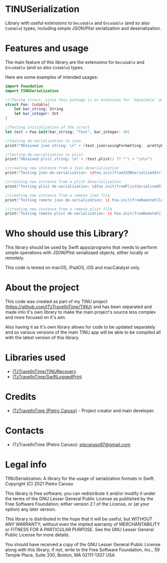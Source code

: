 # TINUSerialization

Library with useful extensions to `Decodable` and `Encodable` (and so also `Codable`) types, including simple JSON/Plist serialization and deserialization.

# Features and usage

The main feature of this library are the extensions for `Decodable` and `Encodable` (and so also `Codable`) types.

Here are some examples of intended usages:

```swift
import Foundation
import TINUSerialization

///Tesing struct, since this package is an extension for `Equatable` and `Decodable` types this struct has been made `Codable` so it's both.
struct Foo: Codable{
    let bar_string: String
    let bar_integer: Int
}

//Testing initialization of the struct
let test = Foo.init(bar_string: "Test", bar_integer: 30)

//testing de-serialization to json
print("Obtained json string: \n" + (test.json(usingFormatting: .prettyPrinted) ?? "") + "\n\n")

//testing de-serialization to plist
print("Obtained plsit string: \n" + (test.plist() ?? "") + "\n\n")

//creating new instance from a json deserialization
print("Testing json de-serialization: \(Foo.init(fromJSONSerialisedString: test.json(usingFormatting: nil) ?? "")!) \n\n")

//creating new instance from a plist deserialization
print("Testing plist de-serialization: \(Foo.init(fromPlistSerialisedString: test.plist() ?? "")!) \n\n")

//creating new instance from a remote json file
print("Testing remote json de-serialization: \( Foo.init(fromRemoteFileAtUrl: "https://raw.githubusercontent.com/ITzTravelInTime/TINUSerialization/main/Test.json" )! ) \n\n")

//creating new instance from a remote plist file
print("Testing remote plist de-serialization: \( Foo.init(fromRemoteFileAtUrl: "https://raw.githubusercontent.com/ITzTravelInTime/TINUSerialization/main/Test.plist" )! ) \n\n")
```

# Who should use this Library?

This library should be used by Swift apps/programs that needs to perform simple operations with JSON/Plist serializaed objects, either locally or remotely.

This code is tested on macOS, iPadOS, iOS and macCatalyst only.

# About the project

This code was created as part of my TINU project (https://github.com/ITzTravelInTime/TINU) and has been separated and made into it's own library to make the main project's source less complex and more focused on it's aim. 

Also having it as it's own library allows for code to be updated separately and so various versions of the main TINU app will be able to be compiled all with the latest version of this library.

# Libraries used

 - [ITzTravelInTime/TINURecovery](https://github.com/ITzTravelInTime/TINURecovery)
 - [ITzTravelInTime/SwiftLoggedPrint](https://github.com/ITzTravelInTime/SwiftLoggedPrint)

# Credits

 - [ITzTravelInTime (Pietro Caruso)](https://github.com/ITzTravelInTime) - Project creator and main developer.

# Contacts

 - ITzTravelInTime (Pietro Caruso): piecaruso97@gmail.com

# Legal info

TINUSerialization: A library for the usage of serialization formats in Swift.
Copyright (C) 2021 Pietro Caruso

This library is free software; you can redistribute it and/or modify it under the terms of the GNU Lesser General Public License as published by the Free Software Foundation; either version 2.1 of the License, or (at your option) any later version.

This library is distributed in the hope that it will be useful, but WITHOUT ANY WARRANTY; without even the implied warranty of MERCHANTABILITY or FITNESS FOR A PARTICULAR PURPOSE. See the GNU Lesser General Public License for more details.

You should have received a copy of the GNU Lesser General Public License along with this library; if not, write to the Free Software Foundation, Inc., 59 Temple Place, Suite 330, Boston, MA 02111-1307 USA




